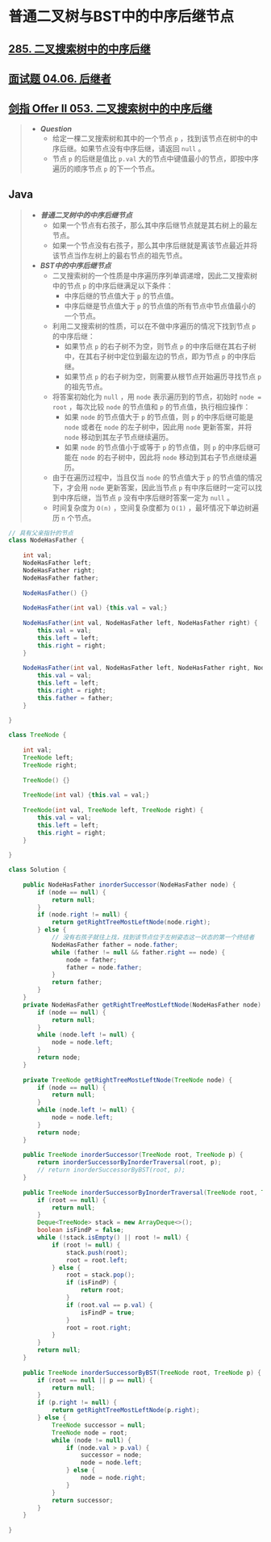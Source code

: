 # 普通二叉树与BST中的中序后继节点

## [285. 二叉搜索树中的中序后继](https://leetcode.cn/problems/inorder-successor-in-bst/)

## [面试题 04.06. 后继者](https://leetcode.cn/problems/successor-lcci/)

## [剑指 Offer II 053. 二叉搜索树中的中序后继](https://leetcode.cn/problems/P5rCT8/)

> - ***Question***
>   - 给定一棵二叉搜索树和其中的一个节点 `p` ，找到该节点在树中的中序后继。如果节点没有中序后继，请返回 `null` 。
>   - 节点 `p` 的后继是值比 `p.val` 大的节点中键值最小的节点，即按中序遍历的顺序节点 `p` 的下一个节点。

## Java

> - ***普通二叉树中的中序后继节点***
>   - 如果一个节点有右孩子，那么其中序后继节点就是其右树上的最左节点。
>   - 如果一个节点没有右孩子，那么其中序后继就是离该节点最近并将该节点当作左树上的最右节点的祖先节点。
> - ***BST中的中序后继节点***
>   - 二叉搜索树的一个性质是中序遍历序列单调递增，因此二叉搜索树中的节点 `p` 的中序后继满足以下条件：
>     - 中序后继的节点值大于 `p` 的节点值。
>     - 中序后继是节点值大于 `p` 的节点值的所有节点中节点值最小的一个节点。
>   - 利用二叉搜索树的性质，可以在不做中序遍历的情况下找到节点 `p` 的中序后继：
>     - 如果节点 `p` 的右子树不为空，则节点 `p` 的中序后继在其右子树中，在其右子树中定位到最左边的节点，即为节点 `p` 的中序后继。
>     - 如果节点 `p` 的右子树为空，则需要从根节点开始遍历寻找节点 `p` 的祖先节点。
>   - 将答案初始化为 `null` ，用 `node` 表示遍历到的节点，初始时 `node = root` ，每次比较 `node` 的节点值和 `p` 的节点值，执行相应操作：
>     - 如果 `node` 的节点值大于 `p` 的节点值，则 `p` 的中序后继可能是 `node` 或者在 `node` 的左子树中，因此用 `node` 更新答案，并将 `node` 移动到其左子节点继续遍历。
>     - 如果 `node` 的节点值小于或等于 `p` 的节点值，则 `p` 的中序后继可能在 `node` 的右子树中，因此将 `node` 移动到其右子节点继续遍历。
>   - 由于在遍历过程中，当且仅当 `node` 的节点值大于 `p` 的节点值的情况下，才会用 `node` 更新答案，因此当节点 `p` 有中序后继时一定可以找到中序后继，当节点 `p` 没有中序后继时答案一定为 `null` 。
>   - 时间复杂度为 `O(n)` ，空间复杂度都为 `O(1)` ，最坏情况下单边树遍历 `n` 个节点。

```java
// 具有父亲指针的节点
class NodeHasFather {
    
    int val;
    NodeHasFather left;
    NodeHasFather right;
    NodeHasFather father;
    
    NodeHasFather() {}
    
    NodeHasFather(int val) {this.val = val;}
    
    NodeHasFather(int val, NodeHasFather left, NodeHasFather right) {
        this.val = val;
        this.left = left;
        this.right = right;
    }
    
    NodeHasFather(int val, NodeHasFather left, NodeHasFather right, NodeHasFather father) {
        this.val = val;
        this.left = left;
        this.right = right;
        this.father = father;
    }
    
}

class TreeNode {
    
    int val;
    TreeNode left;
    TreeNode right;
    
    TreeNode() {}
    
    TreeNode(int val) {this.val = val;}
    
    TreeNode(int val, TreeNode left, TreeNode right) {
        this.val = val;
        this.left = left;
        this.right = right;
    }
    
}

class Solution {
    
    public NodeHasFather inorderSuccessor(NodeHasFather node) {
        if (node == null) {
            return null;
        }
        if (node.right != null) {
            return getRightTreeMostLeftNode(node.right);
        } else {
            // 没有右孩子就往上找，找到该节点位于左树姿态这一状态的第一个终结者
            NodeHasFather father = node.father;
            while (father != null && father.right == node) {
                node = father;
                father = node.father;
            }
            return father;
        }
    }
    private NodeHasFather getRightTreeMostLeftNode(NodeHasFather node) {
        if (node == null) {
            return null;
        }
        while (node.left != null) {
            node = node.left;
        }
        return node;
    }
    
    private TreeNode getRightTreeMostLeftNode(TreeNode node) {
        if (node == null) {
            return null;
        }
        while (node.left != null) {
            node = node.left;
        }
        return node;
    }
    
    public TreeNode inorderSuccessor(TreeNode root, TreeNode p) {
        return inorderSuccessorByInorderTraversal(root, p);
        // return inorderSuccessorByBST(root, p);
    }
    
    public TreeNode inorderSuccessorByInorderTraversal(TreeNode root, TreeNode p) {
        if (root == null) {
            return null;
        }
        Deque<TreeNode> stack = new ArrayDeque<>();
        boolean isFindP = false;
        while (!stack.isEmpty() || root != null) {
            if (root != null) {
                stack.push(root);
                root = root.left;
            } else {
                root = stack.pop();
                if (isFindP) {
                    return root;
                }
                if (root.val == p.val) {
                    isFindP = true;
                }
                root = root.right;
            }
        }
        return null;
    }
    
    public TreeNode inorderSuccessorByBST(TreeNode root, TreeNode p) {
        if (root == null || p == null) {
            return null;
        }
        if (p.right != null) {
            return getRightTreeMostLeftNode(p.right);
        } else {
            TreeNode successor = null;
            TreeNode node = root;
            while (node != null) {
                if (node.val > p.val) {
                    successor = node;
                    node = node.left;
                } else {
                    node = node.right;
                }
            }
            return successor;
        }
    }
    
}
```
